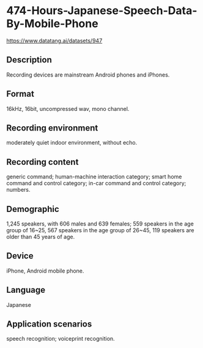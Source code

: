 # 474-Hours-Japanese-Speech-Data-By-Mobile-Phone
https://www.datatang.ai/datasets/947

## Description
Recording devices are mainstream Android phones and iPhones.

## Format
16kHz, 16bit, uncompressed wav, mono channel.

## Recording environment
moderately quiet indoor environment, without echo.

## Recording content
generic command; human-machine interaction category; smart home command and control category; in-car command and control category; numbers.

## Demographic
1,245 speakers, with 606 males and 639 females; 559 speakers in the age group of 16~25, 567 speakers in the age group of 26~45, 119 speakers are older than 45 years of age.

## Device
iPhone, Android mobile phone.

## Language
Japanese

## Application scenarios
speech recognition; voiceprint recognition.
